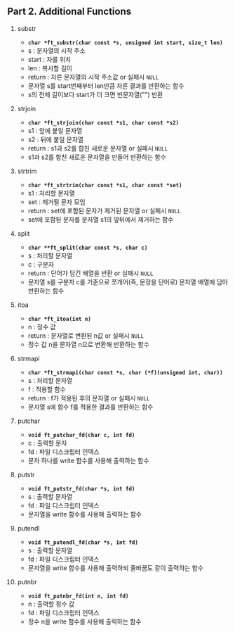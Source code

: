 ## Part 2. Additional Functions

01. substr
    - **`char *ft_substr(char const *s, unsigned int start, size_t len)`**
    - s : 문자열의 시작 주소
    - start : 자를 위치
    - len : 복사할 길이
    - return : 자른 문자열의 시작 주소값 or 실패시 `NULL`
    - 문자열 s를 start번째부터 len만큼 자른 결과를 반환하는 함수
    - s의 전체 길이보다 start가 더 크면 빈문자열("") 반환

02. strjoin
    - **`char *ft_strjoin(char const *s1, char const *s2)`**
    - s1 : 앞에 붙일 문자열
    - s2 : 뒤에 붙일 문자열
    - return : s1과 s2를 합친 새로운 문자열 or 실패시 `NULL`
    - s1과 s2를 합친 새로운 문자열을 만들어 반환하는 함수

03. strtrim
    - **`char *ft_strtrim(char const *s1, char const *set)`**
    - s1 : 처리할 문자열
    - set : 제거될 문자 모임
    - return : set에 포함된 문자가 제거된 문자열 or 실패시 `NULL`
    - set에 포함된 문자를 문자열 s1의 앞뒤에서 제거하는 함수

04. split
    - **`char **ft_split(char const *s, char c)`**
    - s : 처리할 문자열
    - c : 구분자
    - return : 단어가 담긴 배열을 반환 or 실패시 `NULL`
    - 문자열 s를 구분자 c를 기준으로 쪼개어(즉, 문장을 단어로) 문자열 배열에 담아 반환하는 함수

05. itoa
    - **`char *ft_itoa(int n)`**
    - n : 정수 값
    - return : 문자열로 변환된 n값 or 실패시  `NULL`
    - 정수 값 n을 문자열 n으로 변환해 반환하는 함수

06. strmapi
    - **`char *ft_strmapi(char const *s, char (*f)(unsigned int, char))`**
    - s : 처리할 문자열
    - f : 적용할 함수
    - return : f가 적용된 후의 문자열 or 실패시 `NULL`
    - 문자열 s에 함수 f를 적용한 결과를 반환하는 함수

07. putchar
    - **`void ft_putchar_fd(char c, int fd)`**
    - c : 출력할 문자
    - fd : 파일 디스크립터 인덱스
    - 문자 하나를 write 함수를 사용해 출력하는 함수

08. putstr
    - **`void ft_putstr_fd(char *s, int fd)`**
    - s : 출력할 문자열
    - fd : 파일 디스크립터 인덱스
    - 문자열을 write 함수를 사용해 출력하는 함수

09. putendl
    - **`void ft_putendl_fd(char *s, int fd)`**
    - s : 출력할 문자열
    - fd : 파일 디스크립터 인덱스
    - 문자열을 write 함수를 사용해 출력하되 줄바꿈도 같이 출력하는 함수

10. putnbr
    - **`void ft_putnbr_fd(int n, int fd)`**
    - n : 출력할 정수 값
    - fd : 파일 디스크립터 인덱스
    - 정수 n을 write 함수를 사용해 출력하는 함수
